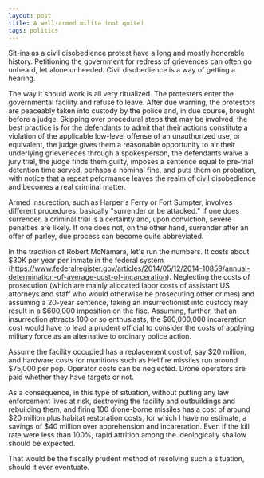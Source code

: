 ```yaml
---
layout: post
title: A well-armed milita (not quite)
tags: politics
--- 
```


Sit-ins as a civil disobedience protest have a long and mostly honorable history. Petitioning the government for redress of grievences can often go unheard, let alone unheeded. Civil disobedience is a way of getting a hearing.

The way it should work is all very ritualized. The protesters enter the governmental facility and refuse to leave. After due warning, the protestors are peaceably taken into custody by the police and, in due course, brought before a judge. Skipping over procedural steps that may be involved, the best practice is for the defendants to admit that their actions constitute a violation of the applicable low-level offense of an unauthorized use, or equivalent, the judge gives them a reasonable opportunity to air their underlying grieveneces through a spokesperson, the defendants waive a jury trial, the judge finds them guilty, imposes a sentence equal to pre-trial detention time served, perhaps a nominal fine, and puts them on probation, with notice that a repeat peformance leaves the realm of civil disobedience and becomes a real criminal matter.

Armed insurection, such as Harper's Ferry or Fort Sumpter, involves different procedures: basically "surrender or be attacked." If one does surrender, a criminal trial is a certainty and, upon conviction, severe penalties are likely. If one does not, on the other hand, surrender after an offer of parley, due process can become quite abbreviated. 

In the tradition of Robert McNamara, let's run the numbers. It costs about $30K per year per inmate in the federal system (https://www.federalregister.gov/articles/2014/05/12/2014-10859/annual-determination-of-average-cost-of-incarceration). Neglecting the costs of prosecution (which are mainly allocated labor costs of assistant US attorneys and staff who would otherwise be prosecuting other crimes) and assuming a 20-year sentence, taking an insurrectionist into custody may result in a $600,000 imposition on the fisc. Assuming, further, that an insurrection attracts 100 or so enthusiasts, the $60,000,000 incareration cost would have to lead a prudent official to consider the costs of applying military force as an alternative to ordinary police action.

Assume the facility occupied has a replacement cost of, say $20 million, and hardware costs for munitions such as Hellfire missiles run around $75,000 per pop. Operator costs can be neglected. Drone operators are paid whether they have targets or not. 

As a consequence, in this type of situation, without putting any law enforcement lives at risk, destroying the facility and outbuildings and rebuilding them, and firing 100 drone-borne missiles has a cost of around $20 million plus habitat restoration costs, for which I have no estimate, a savings of $40 million over apprehension and incareration. Even if the kill rate were less than 100%, rapid attrition among the ideologically shallow should be expected. 

That would be the fiscally prudent method of resolving such a situation, should it ever eventuate.